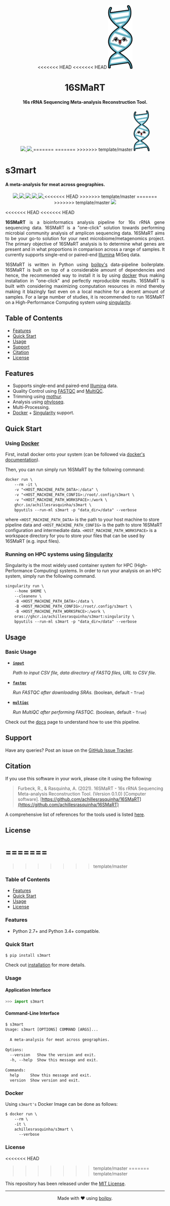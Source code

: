 <div align="center">
<<<<<<< HEAD
<<<<<<< HEAD
  <img src=".github/assets/logo.png" height="200">
  <h1>
      16SMaRT
  </h1>
  <h4>16s rRNA Sequencing Meta-analysis Reconstruction Tool.</h4>
</div>

<p align="center">
    <a href='https://github.com/achillesrasquinha/16SMaRT/actions?query=workflow:"Model CI"'>
      <img src="https://img.shields.io/github/workflow/status/achillesrasquinha/16SMaRT/Model CI?style=flat-square">
    </a>
    <a href='https://github.com/achillesrasquinha/16SMaRT/actions?query=workflow:"Docker"'>
      <img src="https://img.shields.io/github/workflow/status/achillesrasquinha/16SMaRT/Docker?style=flat-square&label=docker">
    </a>
=======
=======
>>>>>>> template/master
  <img src=".github/assets/logo.png" height="128">
  <h1>
      s3mart
  </h1>
  <h4>A meta-analysis for meat across geographies.</h4>
</div>

<p align="center">
    <a href='https://github.com/achillesrasquinha/s3mart//actions?query=workflow:"Continuous Integration"'>
      <img src="https://img.shields.io/github/workflow/status/achillesrasquinha/s3mart/Continuous Integration?style=flat-square">
    </a>
    <a href="https://coveralls.io/github/achillesrasquinha/s3mart">
      <img src="https://img.shields.io/coveralls/github/achillesrasquinha/s3mart.svg?style=flat-square">
    </a>
    <a href="https://pypi.org/project/s3mart/">
      <img src="https://img.shields.io/pypi/v/s3mart.svg?style=flat-square">
    </a>
    <a href="https://pypi.org/project/s3mart/">
      <img src="https://img.shields.io/pypi/l/s3mart.svg?style=flat-square">
    </a>
    <a href="https://pypi.org/project/s3mart/">
		  <img src="https://img.shields.io/pypi/pyversions/s3mart.svg?style=flat-square">
	  </a>
<<<<<<< HEAD
>>>>>>> template/master
=======
>>>>>>> template/master
    <a href="https://git.io/boilpy">
      <img src="https://img.shields.io/badge/made%20with-boilpy-red.svg?style=flat-square">
    </a>
</p>

<<<<<<< HEAD
<<<<<<< HEAD
<div align="justify">

**16SMaRT** is a bioinformatics analysis pipeline for 16s rRNA gene sequencing data. 16SMaRT is a "one-click" solution towards performing microbial community analysis of amplicon sequencing data. 16SMaRT aims to be your go-to solution for your next microbiome/metagenomics project. The primary objective of 16SMaRT analysis is to determine what genes are present and in what proportions in comparison across a range of samples. It currently supports single-end or paired-end [Illumina](https://www.illumina.com/) MiSeq data.

16SMaRT is written in Python using [boilpy's](https://github.com/achillesrasquinha/boilpy) data-pipeline boilerplate. 
16SMaRT is built on top of a considerable amount of dependencies and hence, the recommended way to install it is by using [docker](#using-docker) thus making installation in "one-click" and perfectly reproducible results. 16SMaRT is built with considering maximizing computation resources in mind thereby making it blazingly fast even on a local machine for a decent amount of samples. For a large number of studies, it is recommended to run 16SMaRT on a High-Performance Computing system using [singularity](#running-on-hpc-systems-using-singularity).

</div>

## Table of Contents

* [Features](#features)
* [Quick Start](#quick-start)
* [Usage](#usage)
* [Support](#support)
* [Citation](#citation)
* [License](#license)

## Features

* Supports single-end and paired-end [Illumina](https://www.illumina.com/) data.
* Quality Control using [FASTQC](https://www.bioinformatics.babraham.ac.uk/projects/fastqc/) and [MultiQC](https://multiqc.info/).
* Trimming using [mothur](https://mothur.org).
* Analysis using [phyloseq](https://joey711.github.io/phyloseq/).
* Multi-Processing.
* [Docker](https://www.docker.com/) + [Singularity](https://singularity.hpcng.org/) support.

## Quick Start

### Using [Docker](https://www.docker.com/)

First, install docker onto your system (can be followed via [docker's documentation](https://docs.docker.com/engine/install)).

Then, you can run simply run 16SMaRT by the following command:

```
docker run \
    --rm -it \
    -v "<HOST_MACHINE_PATH_DATA>:/data" \
    -v "<HOST_MACHINE_PATH_CONFIG>:/root/.config/s3mart \
    -v "<HOST_MACHINE_PATH_WORKSPACE>:/work \
    ghcr.io/achillesrasquinha/s3mart \
    bpyutils --run-ml s3mart -p "data_dir=/data" --verbose
```

where `<HOST_MACHINE_PATH_DATA>` is the path to your host machine to store pipeline data and `<HOST_MACHINE_PATH_CONFIG>` is the path to store 16SMaRT configuration and intermediate data. `<HOST_MACHINE_PATH_WORKSPACE>` is a workspace directory for you to store your files that can be used by 16SMaRT (e.g. input files).

### Running on HPC systems using [Singularity](https://singularity.hpcng.org/)

Singularity is the most widely used container system for HPC (High-Performance Computing) systems. In order to run your analysis on an HPC system, simply run the following command.

```
singularity run \
    --home $HOME \
    --cleanenv \
    -B <HOST_MACHINE_PATH_DATA>:/data \
    -B <HOST_MACHINE_PATH_CONFIG>:/root/.config/s3mart \
    -B <HOST_MACHINE_PATH_WORKSPACE>:/work \
    oras://ghcr.io/achillesrasquinha/s3mart:singularity \
    bpyutils --run-ml s3mart -p "data_dir=/data" --verbose
```

## Usage

### Basic Usage

* [**`input`**]()

    *Path to input CSV file, data directory of FASTQ files, URL to CSV file.*

* [**`fastqc`**]()

    *Run FASTQC after downloading SRAs.* (boolean, default - `True`)

* [**`multiqc`**]()

    *Run MultiQC after performing FASTQC.* (boolean, default - `True`)


Check out the [docs](docs/source) page to understand how to use this pipeline.

## Support

Have any queries? Post an issue on the [GitHub Issue Tracker](https://github.com/achillesrasquinha/16SMaRT/issues).

## Citation

If you use this software in your work, please cite it using the following:

> Furbeck, R., & Rasquinha, A. (2021). 16SMaRT - 16s rRNA Sequencing Meta-analysis Reconstruction Tool. (Version 0.1.0) [Computer software]. [https://github.com/achillesrasquinha/16SMaRT](https://github.com/achillesrasquinha/16SMaRT)

A comprehensive list of references for the tools used is listed [here](REFERENCES.md).

## License
=======
=======
>>>>>>> template/master
### Table of Contents
* [Features](#features)
* [Quick Start](#quick-start)
* [Usage](#usage)
* [License](#license)

### Features
* Python 2.7+ and Python 3.4+ compatible.

### Quick Start

```shell
$ pip install s3mart
```

Check out [installation](docs/source/install.rst) for more details.

### Usage

#### Application Interface

```python
>>> import s3mart
```


#### Command-Line Interface

```console
$ s3mart
Usage: s3mart [OPTIONS] COMMAND [ARGS]...

  A meta-analysis for meat across geographies.

Options:
  --version   Show the version and exit.
  -h, --help  Show this message and exit.

Commands:
  help     Show this message and exit.
  version  Show version and exit.
```


### Docker

Using `s3mart's` Docker Image can be done as follows:

```
$ docker run \
    --rm \
    -it \
    achillesrasquinha/s3mart \
      --verbose
```

### License
<<<<<<< HEAD
>>>>>>> template/master
=======
>>>>>>> template/master

This repository has been released under the [MIT License](LICENSE).

---

<div align="center">
  Made with ❤️ using <a href="https://git.io/boilpy">boilpy</a>.
</div>
